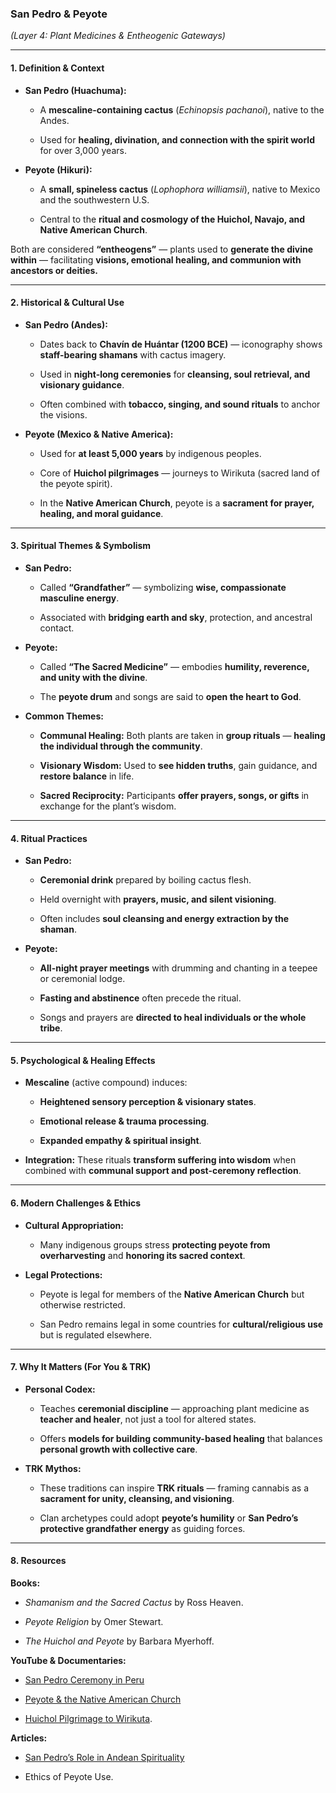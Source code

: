 ### **San Pedro & Peyote**

_(Layer 4: Plant Medicines & Entheogenic Gateways)_

---

#### **1. Definition & Context**

- **San Pedro (Huachuma):**
    
    - A **mescaline-containing cactus** (_Echinopsis pachanoi_), native to the Andes.
        
    - Used for **healing, divination, and connection with the spirit world** for over 3,000 years.
        
- **Peyote (Hikuri):**
    
    - A **small, spineless cactus** (_Lophophora williamsii_), native to Mexico and the southwestern U.S.
        
    - Central to the **ritual and cosmology of the Huichol, Navajo, and Native American Church**.
        

Both are considered **“entheogens”** — plants used to **generate the divine within** — facilitating **visions, emotional healing, and communion with ancestors or deities.**

---

#### **2. Historical & Cultural Use**

- **San Pedro (Andes):**
    
    - Dates back to **Chavín de Huántar (1200 BCE)** — iconography shows **staff-bearing shamans** with cactus imagery.
        
    - Used in **night-long ceremonies** for **cleansing, soul retrieval, and visionary guidance**.
        
    - Often combined with **tobacco, singing, and sound rituals** to anchor the visions.
        
- **Peyote (Mexico & Native America):**
    
    - Used for **at least 5,000 years** by indigenous peoples.
        
    - Core of **Huichol pilgrimages** — journeys to Wirikuta (sacred land of the peyote spirit).
        
    - In the **Native American Church**, peyote is a **sacrament for prayer, healing, and moral guidance**.
        

---

#### **3. Spiritual Themes & Symbolism**

- **San Pedro:**
    
    - Called **“Grandfather”** — symbolizing **wise, compassionate masculine energy**.
        
    - Associated with **bridging earth and sky**, protection, and ancestral contact.
        
- **Peyote:**
    
    - Called **“The Sacred Medicine”** — embodies **humility, reverence, and unity with the divine**.
        
    - The **peyote drum** and songs are said to **open the heart to God**.
        
- **Common Themes:**
    
    - **Communal Healing:** Both plants are taken in **group rituals** — **healing the individual through the community**.
        
    - **Visionary Wisdom:** Used to **see hidden truths**, gain guidance, and **restore balance** in life.
        
    - **Sacred Reciprocity:** Participants **offer prayers, songs, or gifts** in exchange for the plant’s wisdom.
        

---

#### **4. Ritual Practices**

- **San Pedro:**
    
    - **Ceremonial drink** prepared by boiling cactus flesh.
        
    - Held overnight with **prayers, music, and silent visioning**.
        
    - Often includes **soul cleansing and energy extraction by the shaman**.
        
- **Peyote:**
    
    - **All-night prayer meetings** with drumming and chanting in a teepee or ceremonial lodge.
        
    - **Fasting and abstinence** often precede the ritual.
        
    - Songs and prayers are **directed to heal individuals or the whole tribe**.
        

---

#### **5. Psychological & Healing Effects**

- **Mescaline** (active compound) induces:
    
    - **Heightened sensory perception & visionary states**.
        
    - **Emotional release & trauma processing**.
        
    - **Expanded empathy & spiritual insight**.
        
- **Integration:** These rituals **transform suffering into wisdom** when combined with **communal support and post-ceremony reflection**.
    

---

#### **6. Modern Challenges & Ethics**

- **Cultural Appropriation:**
    
    - Many indigenous groups stress **protecting peyote from overharvesting** and **honoring its sacred context**.
        
- **Legal Protections:**
    
    - Peyote is legal for members of the **Native American Church** but otherwise restricted.
        
    - San Pedro remains legal in some countries for **cultural/religious use** but is regulated elsewhere.
        

---

#### **7. Why It Matters (For You & TRK)**

- **Personal Codex:**
    
    - Teaches **ceremonial discipline** — approaching plant medicine as **teacher and healer**, not just a tool for altered states.
        
    - Offers **models for building community-based healing** that balances **personal growth with collective care**.
        
- **TRK Mythos:**
    
    - These traditions can inspire **TRK rituals** — framing cannabis as a **sacrament for unity, cleansing, and visioning**.
        
    - Clan archetypes could adopt **peyote’s humility** or **San Pedro’s protective grandfather energy** as guiding forces.
        

---

#### **8. Resources**

**Books:**

- _Shamanism and the Sacred Cactus_ by Ross Heaven.
    
- _Peyote Religion_ by Omer Stewart.
    
- _The Huichol and Peyote_ by Barbara Myerhoff.
    

**YouTube & Documentaries:**

- [San Pedro Ceremony in Peru](https://www.youtube.com/watch?v=NRZm79M-saw)
    
- [Peyote & the Native American Church](https://www.youtube.com/watch?v=cyzSKy6d8Xs)
    
- [Huichol Pilgrimage to Wirikuta](https://www.youtube.com/watch?v=zRC1tdQh2Ww).
    

**Articles:**

- [San Pedro’s Role in Andean Spirituality](https://www.researchgate.net/publication/328769236)
    
- Ethics of Peyote Use.